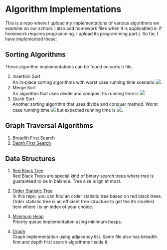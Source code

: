 # Algorithm Implementations

This is a repo where I upload my implementations of various algorithms we examine on our school. I also add homework files when it is applicable(i.e. if homework requires programming, I upload its programming part.). So far, I have implemented these:

## Sorting Algorithms  

These algorithm implementations can be found on sorts.h file.

1. Insertion Sort  
    An in-place sorting algorithms with worst case running time scenario <img src="https://tex.s2cms.ru/svg/O(n%5E2)" />.
2. Merge Sort  
    An algorithm that uses divide and conquer. Its running time is <img src="https://tex.s2cms.ru/svg/%5CTheta(nlgn)" />
3. Quick Sort  
    Another sorting algorithm that uses divide and conquer method. Worst case running time <img src="https://tex.s2cms.ru/svg/O(n%5E2)" /> but expected running time is <img src="https://tex.s2cms.ru/svg/O(nlgn)"/>.

## Graph Traversal Algorithms

1. [Breadth First Search](https://github.com/UgurKap/algorithm-implementations/blob/master/AlgoII/HW1/main.cpp)
2. [Depth First Search](https://github.com/UgurKap/algorithm-implementations/blob/master/AlgoII/HW1/main.cpp)

## Data Structures

1. [Red Black Tree](https://github.com/UgurKap/algorithm-implementations/blob/master/Red%20Black%20Tree/RedBlackTree.cpp)  
    Red Black Trees are special kind of binary search trees where tree is guaranteed to be in balance. Tree size is lgn at most.
2. [Order Statistic Tree](https://github.com/UgurKap/algorithm-implementations/blob/master/Order%20Statistic%20Tree/OrderStatisticTree.cpp)  
    In this repo, you can find an order statistic tree based on red black trees. Order statistic tree is an efficient tree structure to get the ith smallest item where i is an index of your choice.

3. [Minimum Heap](https://github.com/UgurKap/algorithm-implementations/blob/master/HW2/main.cpp)  
    Priority queue implementation using minimum heaps.

4. [Graph](https://github.com/UgurKap/algorithm-implementations/blob/master/AlgoII/HW1/main.cpp)  
    Graph implementation using adjacency list. Same file also has breadth first and depth first search algorithms inside it.

